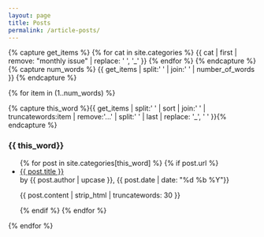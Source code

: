 ```yaml
---
layout: page
title: Posts
permalink: /article-posts/
---
```


<html>
  {% capture get_items %}
{% for cat in site.categories %}
{{ cat | first | remove: "monthly issue" | replace: ' ', '_' }}
{% endfor %}
{% endcapture %}
{% capture num_words %}
{{ get_items | split:' ' | join:' ' | number_of_words }}
{% endcapture %}

{% for item in (1..num_words) %}

{% capture this_word %}{{ get_items | split:' ' | sort | join:' ' | truncatewords:item | remove:'...' | split:' ' | last | replace: '_', ' '  }}{% endcapture %}

<a name="{{ this_word  }}"></a>
<h3>{{ this_word}}</h3>
<ul class="related-posts">
{% for post in site.categories[this_word] %}
   {% if post.url %}
    <li><a href="{{ post.url }}">{{ post.title }}</a>
          <br>by {{ post.author | upcase }}, {{ post.date | date: "%d %b %Y"}}
          <br><p class="post-excerpt">{{ post.content | strip_html | truncatewords: 30 }}</p>
    </li>
   {% endif %}
{% endfor %}
</ul>
{% endfor %}
</html>